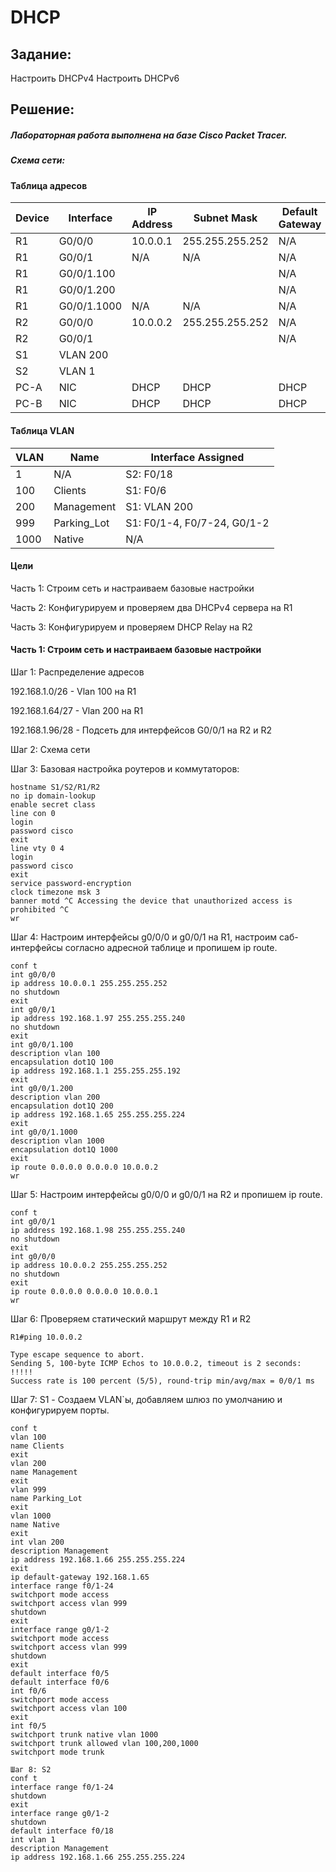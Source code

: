 # DHCP

##  Задание:
Настроить DHCPv4
Настроить DHCPv6

##  Решение:

##### Лабораторная работа выполнена на базе Cisco Packet Tracer.

##### Схема сети:


#### Таблица адресов
| Device	| Interface	| IP Address |	Subnet Mask	| Default Gateway |
| ------	| --------	| ---------- |	-----------	| --------------- |
| R1	| G0/0/0	| 10.0.0.1	| 255.255.255.252	| N/A| 
| R1	| G0/0/1	| N/A	| N/A	| N/A| 
| R1	| G0/0/1.100	| | | N/A| 
| R1	| G0/0/1.200	| | | N/A| 
| R1	| G0/0/1.1000	| N/A	| N/A	| N/A| 
| R2	| G0/0/0	| 10.0.0.2	| 255.255.255.252	| N/A| 
| R2	| G0/0/1	|	| | N/A| 
| S1	| VLAN 200	| | | | 
| S2	| VLAN 1	| | | | 
| PC-A	| NIC	| DHCP	| DHCP	| DHCP| 
| PC-B	| NIC	| DHCP	| DHCP	| DHCP| 

#### Таблица VLAN
| VLAN	| Name	| Interface Assigned |
| -----	| -----	| ------------------ |
| 1	| N/A	| S2: F0/18 |
| 100	| Clients	| S1: F0/6 |
| 200	| Management	| S1: VLAN 200  |
| 999	| Parking_Lot	| S1: F0/1-4, F0/7-24, G0/1-2 |
| 1000	| Native	| N/A |

#### Цели

Часть 1: Строим сеть и настраиваем базовые настройки

Часть 2: Конфигурируем и проверяем два DHCPv4 сервера на R1

Часть 3: Конфигурируем и проверяем DHCP Relay на R2

#### Часть 1: Строим сеть и настраиваем базовые настройки

Шаг 1: Распределение адресов

192.168.1.0/26 - Vlan 100 на R1

192.168.1.64/27 - Vlan 200 на R1

192.168.1.96/28 - Подсеть для интерфейсов G0/0/1 на R2 и R2

Шаг 2: Схема сети


Шаг 3: Базовая настройка роутеров и коммутаторов:
```
hostname S1/S2/R1/R2
no ip domain-lookup
enable secret class
line con 0
login
password cisco
exit
line vty 0 4
login
password cisco
exit
service password-encryption
clock timezone msk 3
banner motd ^C Accessing the device that unauthorized access is prohibited ^C
wr
```

Шаг 4: Настроим интерфейсы g0/0/0 и g0/0/1 на R1, настроим саб-интерфейсы согласно адресной таблице и пропишем ip route.
```
conf t
int g0/0/0
ip address 10.0.0.1 255.255.255.252
no shutdown
exit
int g0/0/1
ip address 192.168.1.97 255.255.255.240
no shutdown
exit
int g0/0/1.100
description vlan 100
encapsulation dot1Q 100
ip address 192.168.1.1 255.255.255.192
exit
int g0/0/1.200
description vlan 200
encapsulation dot1Q 200
ip address 192.168.1.65 255.255.255.224
exit
int g0/0/1.1000
description vlan 1000
encapsulation dot1Q 1000
exit
ip route 0.0.0.0 0.0.0.0 10.0.0.2
wr
```
Шаг 5: Настроим интерфейсы g0/0/0 и g0/0/1 на R2 и пропишем ip route.
```
conf t
int g0/0/1
ip address 192.168.1.98 255.255.255.240
no shutdown
exit
int g0/0/0
ip address 10.0.0.2 255.255.255.252
no shutdown
exit
ip route 0.0.0.0 0.0.0.0 10.0.0.1
wr
```
Шаг 6: Проверяем статический маршрут между R1 и R2
```
R1#ping 10.0.0.2 

Type escape sequence to abort.
Sending 5, 100-byte ICMP Echos to 10.0.0.2, timeout is 2 seconds:
!!!!!
Success rate is 100 percent (5/5), round-trip min/avg/max = 0/0/1 ms
```

Шаг 7: S1 - Создаем VLAN`ы, добавляем шлюз по умолчанию и конфигурируем порты.
```
conf t
vlan 100
name Clients
exit
vlan 200
name Management
exit
vlan 999
name Parking_Lot
exit
vlan 1000
name Native
exit
int vlan 200
description Management
ip address 192.168.1.66 255.255.255.224
exit
ip default-gateway 192.168.1.65
interface range f0/1-24
switchport mode access
switchport access vlan 999
shutdown
exit
interface range g0/1-2
switchport mode access
switchport access vlan 999
shutdown
exit
default interface f0/5
default interface f0/6
int f0/6
switchport mode access
switchport access vlan 100
exit
int f0/5
switchport trunk native vlan 1000
switchport trunk allowed vlan 100,200,1000
switchport mode trunk

Шаг 8: S2
conf t
interface range f0/1-24
shutdown
exit
interface range g0/1-2
shutdown
default interface f0/18
int vlan 1
description Management
ip address 192.168.1.66 255.255.255.224
```

